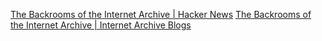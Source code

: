 
[The Backrooms of the Internet Archive | Hacker News](https://news.ycombinator.com/item?id=40618079)
[The Backrooms of the Internet Archive | Internet Archive Blogs](https://blog.archive.org/2024/06/01/the-backrooms-of-the-internet-archive/)
